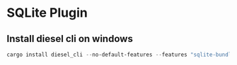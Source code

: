# SQLite Plugin

## Install diesel cli on windows

```powershell
cargo install diesel_cli --no-default-features --features "sqlite-bundled"
```
